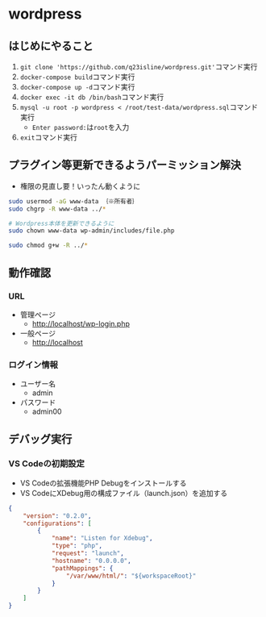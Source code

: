 # wordpress

## はじめにやること

1. `git clone 'https://github.com/q23isline/wordpress.git'`コマンド実行
2. `docker-compose build`コマンド実行
3. `docker-compose up -d`コマンド実行
4. `docker exec -it db /bin/bash`コマンド実行
5. `mysql -u root -p wordpress < /root/test-data/wordpress.sql`コマンド実行
    - `Enter password:`は`root`を入力
6. `exit`コマンド実行

## プラグイン等更新できるようパーミッション解決

- 権限の見直し要！いったん動くように

```bash
sudo usermod -aG www-data ｛※所有者｝
sudo chgrp -R www-data ../*

# Wordpress本体を更新できるように
sudo chown www-data wp-admin/includes/file.php

sudo chmod g+w -R ../*
```

## 動作確認

### URL

- 管理ページ
  - <http://localhost/wp-login.php>
- 一般ページ
  - <http://localhost>

### ログイン情報

- ユーザー名
  - admin
- パスワード
  - admin00

## デバッグ実行

### VS Codeの初期設定

- VS Codeの拡張機能PHP Debugをインストールする
- VS CodeにXDebug用の構成ファイル（launch.json）を追加する

```json
{
    "version": "0.2.0",
    "configurations": [
        {
            "name": "Listen for Xdebug",
            "type": "php",
            "request": "launch",
            "hostname": "0.0.0.0",
            "pathMappings": {
                "/var/www/html/": "${workspaceRoot}"
            }
        }
    ]
}
```
